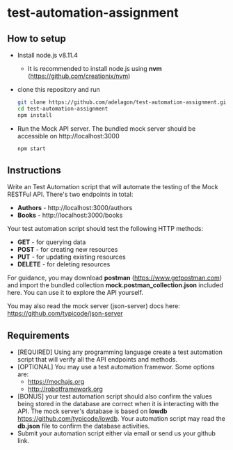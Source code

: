 # test-automation-assignment

## How to setup

* Install node.js v8.11.4

  * It is recommended to install node.js using **nvm** (https://github.com/creationix/nvm)

* clone this repository and run

  ```bash
  git clone https://github.com/adelagon/test-automation-assignment.git
  cd test-automation-assignment
  npm install
  ```

* Run the Mock API server. The bundled mock server should be accessible on http://localhost:3000

  ```bash
  npm start
  ```

## Instructions

Write an Test Automation script that will automate the testing of the Mock RESTFul API. There's two endpoints in total:

* **Authors** - http://localhost:3000/authors
* **Books** - http://localhost:3000/books

Your test automation script should test the following HTTP methods:

* **GET** - for querying data
* **POST** - for creating new resources
* **PUT** - for updating existing resources
* **DELETE** - for deleting resources

For guidance, you may download **postman** (https://www.getpostman.com) and import the bundled collection **mock.postman_collection.json** included here. You can use it to explore the API yourself.

You may also read the mock server (json-server) docs here: https://github.com/typicode/json-server

## Requirements

* [REQUIRED] Using any programming language create a test automation script that will verify all the API endpoints and methods.
* [OPTIONAL] You may use a test automation framewor. Some options are:
  * https://mochajs.org
  * http://robotframework.org
* [BONUS] your test automation script should also confirm the values being stored in the database are correct when it is interacting with the API. The mock server's database is based on **lowdb** https://github.com/typicode/lowdb. Your automation script may read the **db.json** file to confirm the database activities.
* Submit your automation script either via email or send us your github link.
